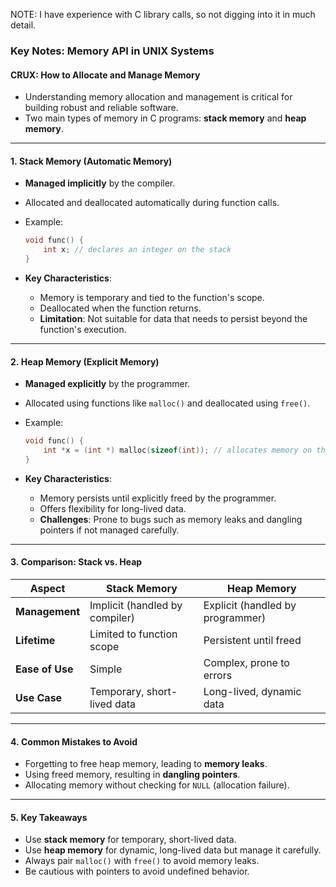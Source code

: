 NOTE: I have experience with C library calls, so not digging into it in much detail.
### Key Notes: Memory API in UNIX Systems

#### CRUX: How to Allocate and Manage Memory

- Understanding memory allocation and management is critical for building robust and reliable software.
- Two main types of memory in C programs: **stack memory** and **heap memory**.

---

#### 1. **Stack Memory (Automatic Memory)**

- **Managed implicitly** by the compiler.
- Allocated and deallocated automatically during function calls.
- Example:
    
    ```c
    void func() {
        int x; // declares an integer on the stack
    }
    ```
    
- **Key Characteristics**:
    - Memory is temporary and tied to the function's scope.
    - Deallocated when the function returns.
    - **Limitation**: Not suitable for data that needs to persist beyond the function's execution.

---

#### 2. **Heap Memory (Explicit Memory)**

- **Managed explicitly** by the programmer.
- Allocated using functions like `malloc()` and deallocated using `free()`.
- Example:
    
    ```c
    void func() {
        int *x = (int *) malloc(sizeof(int)); // allocates memory on the heap
    }
    ```
    
- **Key Characteristics**:
    - Memory persists until explicitly freed by the programmer.
    - Offers flexibility for long-lived data.
    - **Challenges**: Prone to bugs such as memory leaks and dangling pointers if not managed carefully.

---

#### 3. **Comparison: Stack vs. Heap**

|**Aspect**|**Stack Memory**|**Heap Memory**|
|---|---|---|
|**Management**|Implicit (handled by compiler)|Explicit (handled by programmer)|
|**Lifetime**|Limited to function scope|Persistent until freed|
|**Ease of Use**|Simple|Complex, prone to errors|
|**Use Case**|Temporary, short-lived data|Long-lived, dynamic data|

---

#### 4. **Common Mistakes to Avoid**

- Forgetting to free heap memory, leading to **memory leaks**.
- Using freed memory, resulting in **dangling pointers**.
- Allocating memory without checking for `NULL` (allocation failure).

---

#### 5. **Key Takeaways**

- Use **stack memory** for temporary, short-lived data.
- Use **heap memory** for dynamic, long-lived data but manage it carefully.
- Always pair `malloc()` with `free()` to avoid memory leaks.
- Be cautious with pointers to avoid undefined behavior.